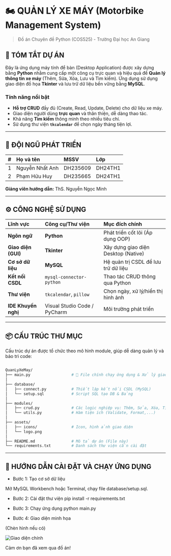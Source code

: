# 🏍️ QUẢN LÝ XE MÁY (Motorbike Management System)

> Đồ án Chuyên đề Python (COS525) - Trường Đại học An Giang

## 🌟 TÓM TẮT DỰ ÁN

Đây là ứng dụng máy tính để bàn (Desktop Application) được xây dựng bằng **Python** nhằm cung cấp một công cụ trực quan và hiệu quả để **Quản lý thông tin xe máy** (Thêm, Sửa, Xóa, Lưu và Tìm kiếm). Ứng dụng sử dụng giao diện đồ họa **Tkinter** và lưu trữ dữ liệu bền vững bằng **MySQL**.

### Tính năng nổi bật

* **Hỗ trợ CRUD** đầy đủ (Create, Read, Update, Delete) cho dữ liệu xe máy.
* Giao diện người dùng **trực quan** và thân thiện, dễ dàng thao tác.
* Khả năng **Tìm kiếm** thông minh theo nhiều tiêu chí.
* Sử dụng thư viện **`tkcalendar`** để chọn ngày tháng tiện lợi.
---

## 🚀 ĐỘI NGŨ PHÁT TRIỂN

| # | Họ và tên | MSSV | Lớp |
| :-: | :--- | :--- | :--- |
| 1 | Nguyễn Nhất Anh | DH235609 | DH24TH1 |
| 2 | Phạm Hữu Huy | DH235665 | DH24TH1 |

**Giảng viên hướng dẫn:** ThS. Nguyễn Ngọc Minh

---

## ⚙️ CÔNG NGHỆ SỬ DỤNG

| Lĩnh vực | Công cụ/Thư viện | Mục đích chính |
| :--- | :--- | :--- |
| **Ngôn ngữ** | **Python** | Phát triển cốt lõi (Áp dụng OOP) |
| **Giao diện (GUI)** | **Tkinter** | Xây dựng giao diện Desktop (Native) |
| **Cơ sở dữ liệu** | **MySQL** | Hệ quản trị CSDL để lưu trữ dữ liệu |
| **Kết nối CSDL** | `mysql-connector-python` | Thao tác CRUD thông qua Python |
| **Thư viện** | `tkcalendar`, `pillow` | Chọn ngày, xử lý/hiển thị hình ảnh |
| **IDE Khuyến nghị** | Visual Studio Code / PyCharm | Môi trường phát triển |

---

## 📦 CẤU TRÚC THƯ MỤC

Cấu trúc dự án được tổ chức theo mô hình module, giúp dễ dàng quản lý và bảo trì code: 
```bash

QuanLyXeMay/
├── main.py                  # 🚀 File chính chạy ứng dụng & Xử lý giao diện Tkinter
│
├── database/
│   ├── connect.py           # Thiết lập kết nối CSDL (MySQL)
│   └── setup.sql            # Script SQL tạo DB & Bảng
│
├── modules/
│   ├── crud.py              # Các logic nghiệp vụ: Thêm, Sửa, Xóa, Tìm kiếm
│   └── utils.py             # Hàm tiện ích (Validate, Format,...)
│
├── assets/
│   ├── icons/               # Icon, hình ảnh giao diện
│   └── logo.png
│
├── README.md                # Mô tả dự án (File này)
└── requirements.txt         # Danh sách thư viện cần cài đặt
```
---
## 🧩 HƯỚNG DẪN CÀI ĐẶT VÀ CHẠY ỨNG DỤNG
* Bước 1: Tạo cơ sở dữ liệu

Mở MySQL Workbench hoặc Terminal, chạy file database/setup.sql.

* Bước 2: Cài đặt thư viện
pip install -r requirements.txt

* Bước 3: Chạy ứng dụng
python main.py

* Bước 4: Giao diện minh họa

(Chèn hình nếu có)

![Giao diện chính](assets/gui_main.png)

Cảm ơn bạn đã xem qua đồ án!
